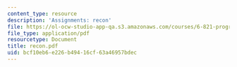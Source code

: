 ```yaml
---
content_type: resource
description: 'Assignments: recon'
file: https://ol-ocw-studio-app-qa.s3.amazonaws.com/courses/6-821-programming-languages-fall-2002/bcf10eb6e226b49416cf63a46957bdec_recon.pdf
file_type: application/pdf
resourcetype: Document
title: recon.pdf
uid: bcf10eb6-e226-b494-16cf-63a46957bdec
---
```

